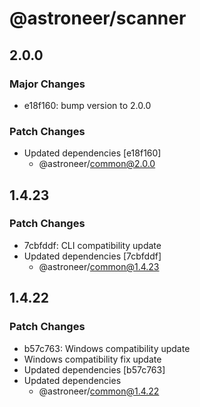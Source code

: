 # @astroneer/scanner

## 2.0.0

### Major Changes

- e18f160: bump version to 2.0.0

### Patch Changes

- Updated dependencies [e18f160]
  - @astroneer/common@2.0.0

## 1.4.23

### Patch Changes

- 7cbfddf: CLI compatibility update
- Updated dependencies [7cbfddf]
  - @astroneer/common@1.4.23

## 1.4.22

### Patch Changes

- b57c763: Windows compatibility update
- Windows compatibility fix update
- Updated dependencies [b57c763]
- Updated dependencies
  - @astroneer/common@1.4.22
